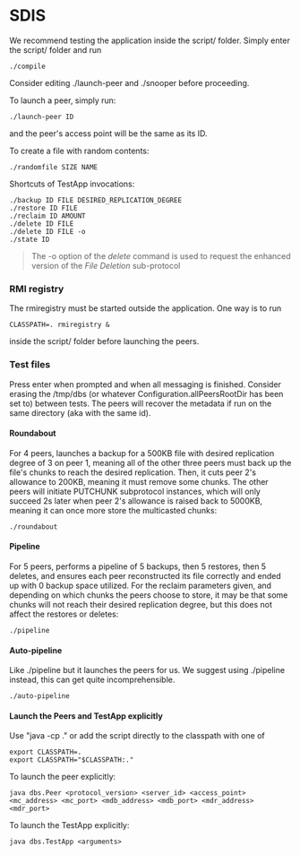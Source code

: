 # SDIS

We recommend testing the application inside the script/ folder.
Simply enter the script/ folder and run

    ./compile

Consider editing ./launch-peer and ./snooper before proceeding.

To launch a peer, simply run:

    ./launch-peer ID

and the peer's access point will be the same as its ID.

To create a file with random contents:

    ./randomfile SIZE NAME

Shortcuts of TestApp invocations:

    ./backup ID FILE DESIRED_REPLICATION_DEGREE
    ./restore ID FILE
    ./reclaim ID AMOUNT
    ./delete ID FILE
    ./delete ID FILE -o
    ./state ID

> The -o option of the _delete_ command is used to request the enhanced version of the _File Deletion_ sub-protocol

### RMI registry

The rmiregistry must be started outside the application. One way is to run

    CLASSPATH=. rmiregistry &

inside the script/ folder before launching the peers.

### Test files

Press enter when prompted and when all messaging is finished.
Consider erasing the /tmp/dbs (or whatever Configuration.allPeersRootDir has been set to) between tests.
The peers will recover the metadata if run on the same directory (aka with the same id).

#### Roundabout

For 4 peers, launches a backup for a 500KB file with desired replication degree of 3 on peer 1,
meaning all of the other three peers must back up the file's chunks to reach the desired replication.
Then, it cuts peer 2's allowance to 200KB, meaning it must remove some chunks. The other peers will
initiate PUTCHUNK subprotocol instances, which will only succeed 2s later when peer 2's allowance
is raised back to 5000KB, meaning it can once more store the multicasted chunks:

    ./roundabout

#### Pipeline

For 5 peers, performs a pipeline of 5 backups, then 5 restores, then 5 deletes, and ensures each peer
reconstructed its file correctly and ended up with 0 backup space utilized. For the reclaim parameters
given, and depending on which chunks the peers choose to store, it may be that some chunks will not reach
their desired replication degree, but this does not affect the restores or deletes:

    ./pipeline

#### Auto-pipeline

Like ./pipeline but it launches the peers for us. We suggest using ./pipeline instead, this can get quite incomprehensible.

    ./auto-pipeline

#### Launch the Peers and TestApp explicitly

Use "java -cp ." or add the script directly to the classpath with one of

    export CLASSPATH=.
    export CLASSPATH="$CLASSPATH:."

To launch the peer explicitly:

    java dbs.Peer <protocol_version> <server_id> <access_point> <mc_address> <mc_port> <mdb_address> <mdb_port> <mdr_address> <mdr_port>

To launch the TestApp explicitly:

    java dbs.TestApp <arguments>
